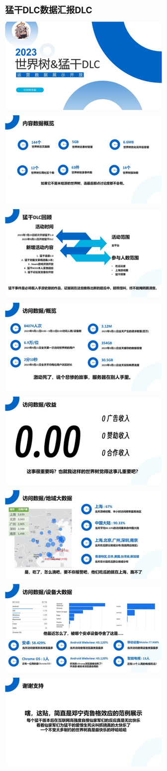 # 猛干DLC数据汇报DLC

![](./1.jpg)

![](./2.jpg)

![](./3.jpg)

![](./4.jpg)

![](./5.jpg)

![](./6.jpg)

![](./7.jpg)

![](./8.jpg)
